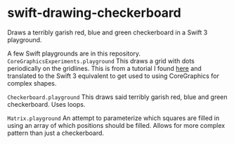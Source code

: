 # swift-drawing-checkerboard
Draws a terribly garish red, blue and green checkerboard in a Swift 3 playground.

A few Swift playgrounds are in this repository. 
`CoreGraphicsExperiments.playground`
This draws a grid with dots periodically on the gridlines. This is from a tutorial I found [here](https://madebymany.com/blog/exploring-swift-with-playgrounds) and translated to the Swift 3 equivalent to get used to using CoreGraphics for complex shapes.

`Checkerboard.playground`
This draws said terribly garish red, blue and green checkerboard. Uses loops.

`Matrix.playground`
An attempt to parameterize which squares are filled in using an array of which positions should be filled. Allows for more complex pattern than just a checkerboard.

